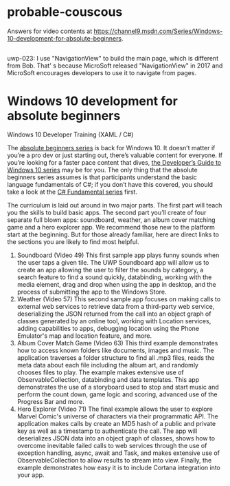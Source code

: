 # probable-couscous
Answers for video contents at https://channel9.msdn.com/Series/Windows-10-development-for-absolute-beginners.
##
uwp-023: I use "NavigationView" to build the main page, which is different from Bob. That' s because MicroSoft released "NavigationView" in 2017 and MicroSoft encourages developers to use it to navigate from pages.
# Windows 10 development for absolute beginners
Windows 10 Developer Training (XAML / C#)

The [absolute beginners series](https://channel9.msdn.com/Series/Windows-10-development-for-absolute-beginners) is back for Windows 10. It doesn’t matter if you’re a pro dev or just starting out, there’s valuable content for everyone. If you’re looking for a faster pace content that dives, [the Developer’s Guide to Windows 10 series](https://channel9.msdn.com/Events/Windows/Developers-Guide-to-Windows-10-RTM) may be for you. The only thing that the absolute beginners series assumes is that participants understand the basic language fundamentals of C#; if you don’t have this covered, you should take a look at the [C# Fundamental series](https://channel9.msdn.com/Series/C-Fundamentals-for-Absolute-Beginners) first.

The curriculum is laid out around in two major parts. The first part will teach you the skills to build basic apps. The second part you’ll create of four separate full blown apps: soundboard, weather, an album cover matching game and a hero explorer app. We recommend those new to the platform start at the beginning. But for those already familiar, here are direct links to the sections you are likely to find most helpful.

1. Soundboard (Video 49) This first sample app plays funny sounds when the user taps a given tile. The UWP Soundboard app will allow us to create an app allowing the user to filter the sounds by category, a search feature to find a sound quickly, databinding, working with the media element, drag and drop when using the app in desktop, and the process of submitting the app to the Windows Store.
2. Weather (Video 57) This second sample app focuses on making calls to external web services to retrieve data from a third-party web service, deserializing the JSON returned from the call into an object graph of classes generated by an online tool, working with Location services, adding capabilities to apps, debugging location using the Phone Emulator's map and location feature, and more.
3. Album Cover Match Game (Video 63) This third example demonstrates how to access known folders like documents, images and music. The application traverses a folder structure to find all .mp3 files, reads the meta data about each file including the album art, and randomly chooses files to play. The example makes extensive use of ObservableCollection, databinding and data templates. This app demonstrates the use of a storyboard used to stop and start music and perform the count down, game logic and scoring, advanced use of the Progress Bar and more.
4. Hero Explorer (Video 71) The final example allows the user to explore Marvel Comic's universe of characters via their programmatic API. The application makes calls by create an MD5 hash of a public and private key as well as a timestamp to authenticate the call. The app will deserializes JSON data into an object graph of classes, shows how to overcome inevitable failed calls to web services through the use of exception handling, async, await and Task, and makes extensive use of ObservableCollection to allow results to stream into view. Finally, the example demonstrates how easy it is to include Cortana integration into your app.
